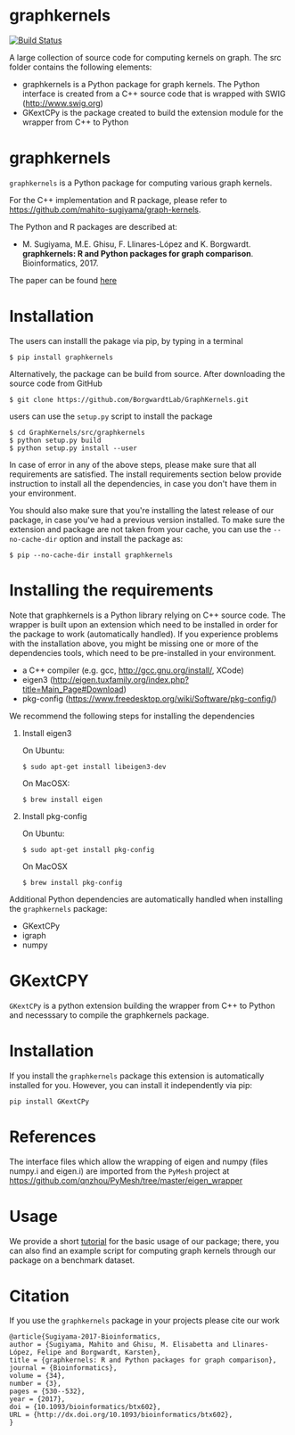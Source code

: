 # graphkernels

[![Build Status](https://travis-ci.org/Renelvon/GraphKernels.svg?branch=master)](https://travis-ci.org/Renelvon/GraphKernels)

A large collection of source code for computing kernels on graph. The src folder contains the following elements:

- graphkernels is a Python package for graph kernels. The Python interface is created from a C++ source code that is wrapped with SWIG (http://www.swig.org)
- GKextCPy is the package created to build the extension module for the wrapper from C++ to Python

# graphkernels 

`graphkernels` is a Python package for computing various graph kernels. 

For the C++ implementation and R package, please refer to https://github.com/mahito-sugiyama/graph-kernels.

The Python and R packages are described at:

- M. Sugiyama, M.E. Ghisu, F. Llinares-López and K. Borgwardt. **graphkernels: R and Python packages for graph comparison**. Bioinformatics, 2017. 

The paper can be found [here](https://academic.oup.com/bioinformatics/article/34/3/530/4209994/)

# Installation

The users can installl the pakage via pip, by typing in a terminal

    $ pip install graphkernels 

Alternatively, the package can be build from source. After downloading the source code from GitHub

    $ git clone https://github.com/BorgwardtLab/GraphKernels.git

users can use the `setup.py` script to install the package

    $ cd GraphKernels/src/graphkernels
    $ python setup.py build
    $ python setup.py install --user


In case of error in any of the above steps, please make sure that all requirements are satisfied. The install requirements section below provide instruction to install all the dependencies, in case you don't have them in your environment.

You should also make sure that you're installing the latest release of our package, in case you've had a previous version installed. To make sure the extension and package are not taken from your cache, you can use the `--no-cache-dir` option and install the package as:

`$ pip --no-cache-dir install graphkernels`

# Installing the requirements

Note that graphkernels is a Python library relying on C++ source code. The wrapper is built upon an extension  which need to be installed in order for the package to work (automatically handled). If you experience problems with the installation above, you might be missing one or more of the dependencies tools, which need to be pre-installed in your environment.  

- a C++ compiler (e.g. gcc, http://gcc.gnu.org/install/, XCode)
- eigen3 (http://eigen.tuxfamily.org/index.php?title=Main_Page#Download)
- pkg-config (https://www.freedesktop.org/wiki/Software/pkg-config/)

We recommend the following steps for installing the dependencies

1) Install eigen3
    
    On Ubuntu:
    
    `$ sudo apt-get install libeigen3-dev`
    
    On MacOSX: 
    
    `$ brew install eigen`
    
2) Install pkg-config

    On Ubuntu:
    
    `$ sudo apt-get install pkg-config`
    
    On MacOSX
    
    `$ brew install pkg-config`
  
Additional Python dependencies are automatically handled when installing the `graphkernels` package: 

- GKextCPy
- igraph
- numpy

# GKextCPY

`GKextCPy` is a python extension building the wrapper from C++ to Python and necesssary to compile the graphkernels package.

# Installation

If you install the `graphkernels` package this extension is automatically installed for you. However, you can install it independently via pip:

`pip install GKextCPy`

# References

The interface files which allow the wrapping of eigen and numpy (files numpy.i and eigen.i) are imported from the `PyMesh` project at https://github.com/qnzhou/PyMesh/tree/master/eigen_wrapper

# Usage

We provide a short [tutorial](https://github.com/eghisu/GraphKernels/tree/master/Tutorial) for the basic usage of our package; there, you can also find an example script for computing graph kernels through our package on a benchmark dataset. 

# Citation

If you use the `graphkernels` package in your projects please cite our work

```
@article{Sugiyama-2017-Bioinformatics,
author = {Sugiyama, Mahito and Ghisu, M. Elisabetta and Llinares-López, Felipe and Borgwardt, Karsten},
title = {graphkernels: R and Python packages for graph comparison},
journal = {Bioinformatics},
volume = {34},
number = {3},
pages = {530--532},
year = {2017},
doi = {10.1093/bioinformatics/btx602},
URL = {http://dx.doi.org/10.1093/bioinformatics/btx602},
}
```
